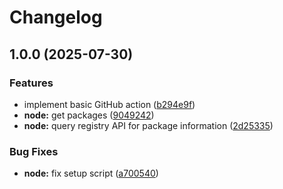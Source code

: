 # Changelog

## 1.0.0 (2025-07-30)


### Features

* implement basic GitHub action ([b294e9f](https://github.com/samdouble/package-reputation-action/commit/b294e9f451dddaeae5d2e4a1a0509f53d9e904bb))
* **node:** get packages ([9049242](https://github.com/samdouble/package-reputation-action/commit/9049242fde93c8b4aafbbf3abf72df235e074cf0))
* **node:** query registry API for package information ([2d25335](https://github.com/samdouble/package-reputation-action/commit/2d25335e25f34200b471aa93f3de9ac7f6278467))


### Bug Fixes

* **node:** fix setup script ([a700540](https://github.com/samdouble/package-reputation-action/commit/a7005401faf583062fd00c9d70f7af7029edde4f))
